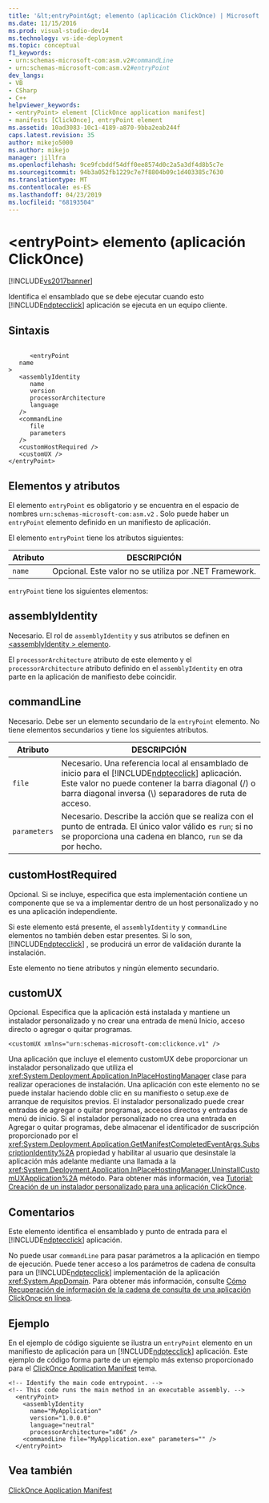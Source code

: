 ```yaml
---
title: '&lt;entryPoint&gt; elemento (aplicación ClickOnce) | Microsoft Docs'
ms.date: 11/15/2016
ms.prod: visual-studio-dev14
ms.technology: vs-ide-deployment
ms.topic: conceptual
f1_keywords:
- urn:schemas-microsoft-com:asm.v2#commandLine
- urn:schemas-microsoft-com:asm.v2#entryPoint
dev_langs:
- VB
- CSharp
- C++
helpviewer_keywords:
- <entryPoint> element [ClickOnce application manifest]
- manifests [ClickOnce], entryPoint element
ms.assetid: 10ad3083-10c1-4189-a870-9bba2eab244f
caps.latest.revision: 35
author: mikejo5000
ms.author: mikejo
manager: jillfra
ms.openlocfilehash: 9ce9fcbddf54dff0ee8574d0c2a5a3df4d8b5c7e
ms.sourcegitcommit: 94b3a052fb1229c7e7f8804b09c1d403385c7630
ms.translationtype: MT
ms.contentlocale: es-ES
ms.lasthandoff: 04/23/2019
ms.locfileid: "68193504"
---
```

# <a name="ltentrypointgt-element-clickonce-application"></a>&lt;entryPoint&gt; elemento (aplicación ClickOnce)
[!INCLUDE[vs2017banner](../includes/vs2017banner.md)]

Identifica el ensamblado que se debe ejecutar cuando esto [!INCLUDE[ndptecclick](../includes/ndptecclick-md.md)] aplicación se ejecuta en un equipo cliente.  
  
## <a name="syntax"></a>Sintaxis  
  
```  
  
      <entryPoint  
   name  
>  
   <assemblyIdentity  
      name  
      version  
      processorArchitecture  
      language  
   />  
   <commandLine  
      file  
      parameters  
   />  
   <customHostRequired />  
   <customUX />  
</entryPoint>  
```  
  
## <a name="elements-and-attributes"></a>Elementos y atributos  
 El elemento `entryPoint` es obligatorio y se encuentra en el espacio de nombres `urn:schemas-microsoft-com:asm.v2` . Solo puede haber un `entryPoint` elemento definido en un manifiesto de aplicación.  
  
 El elemento `entryPoint` tiene los atributos siguientes:  
  
|Atributo|DESCRIPCIÓN|  
|---------------|-----------------|  
|`name`|Opcional. Este valor no se utiliza por .NET Framework.|  
  
 `entryPoint` tiene los siguientes elementos:  
  
## <a name="assemblyidentity"></a>assemblyIdentity  
 Necesario. El rol de `assemblyIdentity` y sus atributos se definen en [ \<assemblyIdentity > elemento](../deployment/assemblyidentity-element-clickonce-application.md).  
  
 El `processorArchitecture` atributo de este elemento y el `processorArchitecture` atributo definido en el `assemblyIdentity` en otra parte en la aplicación de manifiesto debe coincidir.  
  
## <a name="commandline"></a>commandLine  
 Necesario. Debe ser un elemento secundario de la `entryPoint` elemento. No tiene elementos secundarios y tiene los siguientes atributos.  
  
|Atributo|DESCRIPCIÓN|  
|---------------|-----------------|  
|`file`|Necesario. Una referencia local al ensamblado de inicio para el [!INCLUDE[ndptecclick](../includes/ndptecclick-md.md)] aplicación. Este valor no puede contener la barra diagonal (/) o barra diagonal inversa (\\) separadores de ruta de acceso.|  
|`parameters`|Necesario. Describe la acción que se realiza con el punto de entrada. El único valor válido es `run`; si no se proporciona una cadena en blanco, `run` se da por hecho.|  
  
## <a name="customhostrequired"></a>customHostRequired  
 Opcional. Si se incluye, especifica que esta implementación contiene un componente que se va a implementar dentro de un host personalizado y no es una aplicación independiente.  
  
 Si este elemento está presente, el `assemblyIdentity` y `commandLine` elementos no también deben estar presentes. Si lo son, [!INCLUDE[ndptecclick](../includes/ndptecclick-md.md)] , se producirá un error de validación durante la instalación.  
  
 Este elemento no tiene atributos y ningún elemento secundario.  
  
## <a name="customux"></a>customUX  
 Opcional. Especifica que la aplicación está instalada y mantiene un instalador personalizado y no crear una entrada de menú Inicio, acceso directo o agregar o quitar programas.  
  
```  
<customUX xmlns="urn:schemas-microsoft-com:clickonce.v1" />  
```  
  
 Una aplicación que incluye el elemento customUX debe proporcionar un instalador personalizado que utiliza el <xref:System.Deployment.Application.InPlaceHostingManager> clase para realizar operaciones de instalación. Una aplicación con este elemento no se puede instalar haciendo doble clic en su manifiesto o setup.exe de arranque de requisitos previos. El instalador personalizado puede crear entradas de agregar o quitar programas, accesos directos y entradas de menú de inicio. Si el instalador personalizado no crea una entrada en Agregar o quitar programas, debe almacenar el identificador de suscripción proporcionado por el <xref:System.Deployment.Application.GetManifestCompletedEventArgs.SubscriptionIdentity%2A> propiedad y habilitar al usuario que desinstale la aplicación más adelante mediante una llamada a la <xref:System.Deployment.Application.InPlaceHostingManager.UninstallCustomUXApplication%2A> método. Para obtener más información, vea [Tutorial: Creación de un instalador personalizado para una aplicación ClickOnce](../deployment/walkthrough-creating-a-custom-installer-for-a-clickonce-application.md).  
  
## <a name="remarks"></a>Comentarios  
 Este elemento identifica el ensamblado y punto de entrada para el [!INCLUDE[ndptecclick](../includes/ndptecclick-md.md)] aplicación.  
  
 No puede usar `commandLine` para pasar parámetros a la aplicación en tiempo de ejecución. Puede tener acceso a los parámetros de cadena de consulta para un [!INCLUDE[ndptecclick](../includes/ndptecclick-md.md)] implementación de la aplicación <xref:System.AppDomain>. Para obtener más información, consulte [Cómo Recuperación de información de la cadena de consulta de una aplicación ClickOnce en línea](../deployment/how-to-retrieve-query-string-information-in-an-online-clickonce-application.md).  
  
## <a name="example"></a>Ejemplo  
 En el ejemplo de código siguiente se ilustra un `entryPoint` elemento en un manifiesto de aplicación para un [!INCLUDE[ndptecclick](../includes/ndptecclick-md.md)] aplicación. Este ejemplo de código forma parte de un ejemplo más extenso proporcionado para el [ClickOnce Application Manifest](../deployment/clickonce-application-manifest.md) tema.  
  
```  
<!-- Identify the main code entrypoint. -->  
<!-- This code runs the main method in an executable assembly. -->  
  <entryPoint>  
    <assemblyIdentity   
      name="MyApplication"   
      version="1.0.0.0"  
      language="neutral"  
      processorArchitecture="x86" />  
    <commandLine file="MyApplication.exe" parameters="" />  
  </entryPoint>  
```  
  
## <a name="see-also"></a>Vea también  
 [ClickOnce Application Manifest](../deployment/clickonce-application-manifest.md)
